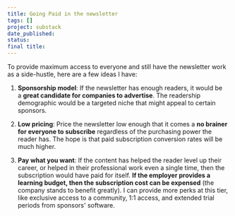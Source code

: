 ```yaml
---
title: Going Paid in the newsletter
tags: []
project: substack
date_published: 
status: 
final title:
---
```

To provide maximum access to everyone and still have the newsletter work as a side-hustle, here are a few ideas I have:

1. **Sponsorship model**: If the newsletter has enough readers, it would be a **great candidate for companies to advertise**. The readership demographic would be a targeted niche that might appeal to certain sponsors.
    
2. **Low pricing**: Price the newsletter low enough that it comes a **no brainer for everyone to subscribe** regardless of the purchasing power the reader has. The hope is that paid subscription conversion rates will be much higher. 
    
3. **Pay what you want**: If the content has helped the reader level up their career, or helped in their professional work even a single time, then the subscription would have paid for itself. **If the employer provides a learning budget, then the subscription cost can be expensed** (the company stands to benefit greatly). I can provide more perks at this tier, like exclusive access to a community, 1:1 access, and extended trial periods from sponsors' software.